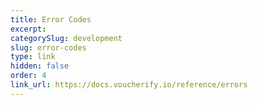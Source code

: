 ```yaml
---
title: Error Codes
excerpt: 
categorySlug: development
slug: error-codes
type: link
hidden: false
order: 4
link_url: https://docs.voucherify.io/reference/errors
---
```

